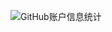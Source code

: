 ![GitHub账户信息统计](https://github-stats.ubrong.com/api?physicsexpert=ubrong&show_icons=true&theme=tokyonight)
